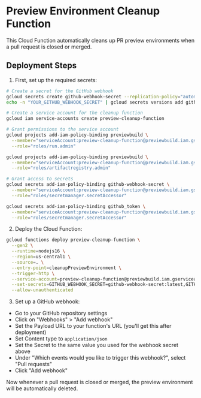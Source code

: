 # Preview Environment Cleanup Function

This Cloud Function automatically cleans up PR preview environments when a pull request is closed or merged.

## Deployment Steps

1. First, set up the required secrets:

```bash
# Create a secret for the GitHub webhook
gcloud secrets create github-webhook-secret --replication-policy="automatic"
echo -n "YOUR_GITHUB_WEBHOOK_SECRET" | gcloud secrets versions add github-webhook-secret --data-file=-

# Create a service account for the cleanup function
gcloud iam service-accounts create preview-cleanup-function

# Grant permissions to the service account
gcloud projects add-iam-policy-binding previewbuild \
  --member="serviceAccount:preview-cleanup-function@previewbuild.iam.gserviceaccount.com" \
  --role="roles/run.admin"

gcloud projects add-iam-policy-binding previewbuild \
  --member="serviceAccount:preview-cleanup-function@previewbuild.iam.gserviceaccount.com" \
  --role="roles/artifactregistry.admin"

# Grant access to secrets
gcloud secrets add-iam-policy-binding github-webhook-secret \
  --member="serviceAccount:preview-cleanup-function@previewbuild.iam.gserviceaccount.com" \
  --role="roles/secretmanager.secretAccessor"

gcloud secrets add-iam-policy-binding github_token \
  --member="serviceAccount:preview-cleanup-function@previewbuild.iam.gserviceaccount.com" \
  --role="roles/secretmanager.secretAccessor"
```

2. Deploy the Cloud Function:

```bash
gcloud functions deploy preview-cleanup-function \
  --gen2 \
  --runtime=nodejs16 \
  --region=us-central1 \
  --source=. \
  --entry-point=cleanupPreviewEnvironment \
  --trigger-http \
  --service-account=preview-cleanup-function@previewbuild.iam.gserviceaccount.com \
  --set-secrets=GITHUB_WEBHOOK_SECRET=github-webhook-secret:latest,GITHUB_TOKEN=github_token:latest \
  --allow-unauthenticated
```

3. Set up a GitHub webhook:

- Go to your GitHub repository settings
- Click on "Webhooks" > "Add webhook"
- Set the Payload URL to your function's URL (you'll get this after deployment)
- Set Content type to `application/json`
- Set the Secret to the same value you used for the webhook secret above
- Under "Which events would you like to trigger this webhook?", select "Pull requests"
- Click "Add webhook"

Now whenever a pull request is closed or merged, the preview environment will be automatically deleted.
